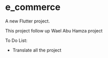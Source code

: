 # e_commerce

A new Flutter project.

This project follow up Wael Abu Hamza project


To Do List:
- Translate all the project